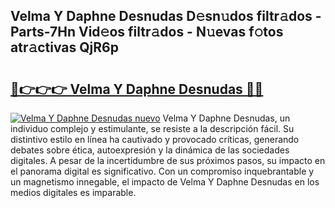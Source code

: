 ## Velma Y Daphne Desnudas D𝚎sn𝚞dos filtr𝚊dos - Parts-7Hn Vid𝚎os filtr𝚊dos - N𝚞evas f𝚘tos atr𝚊ctivas QjR6p

# <h2><a href="http://mb3ovc8.tromn.icu/?c=Velma+Y+Daphne+Desnudas">🔗👉👉👉 Velma Y Daphne Desnudas 🔗🔗</a></h2>

[![Velma Y Daphne Desnudas nuevo](https://i.imgur.com/pEAQMta.gif)](http://mb3ovc8.tromn.icu/?c=Velma+Y+Daphne+Desnudas)
Velma Y Daphne Desnudas, un individuo complejo y estimulante, se resiste a la descripción fácil. Su distintivo estilo en línea ha cautivado y provocado críticas, generando debates sobre ética, autoexpresión y la dinámica de las sociedades digitales. A pesar de la incertidumbre de sus próximos pasos, su impacto en el panorama digital es significativo. Con un compromiso inquebrantable y un magnetismo innegable, el impacto de Velma Y Daphne Desnudas en los medios digitales es imparable.
